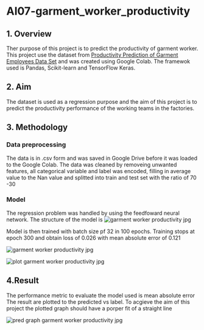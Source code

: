 # AI07-garment_worker_productivity

## 1. Overview
Ther purpose of this project is to predict the productivity of garment worker. This project use the dataset from 	[
Productivity Prediction of Garment Employees Data Set](https://archive.ics.uci.edu/ml/datasets/Productivity+Prediction+of+Garment+Employees) and was created using Google Colab. The framewok used is Pandas, Scikit-learn and TensorFlow Keras. 

## 2. Aim

The dataset is used as a regression purpose and the aim of this project is to predict the productivity performance of the working teams in the factories. 


## 3. Methodology
### Data preprocessing
The data is in .csv form and was saved in Google Drive before it was loaded to the Google Colab. The data was cleaned by removeing unwanted features, all categorical variable and label was encoded, filling in average value to the Nan value and splitted into train and test set with the ratio of 70 -30

### Model
The regression problem was handled by using the feedfoward neural network. The structure of the model is ![garment worker productivity jpg](https://user-images.githubusercontent.com/92585515/182045330-13889390-f4a2-4fa4-bae0-f11f20a4fc8e.png)


Model is then trained with batch size pf 32 in 100 epochs. Training stops at epoch 300 and obtain loss of 0.026 with mean absolute error of 0.121

![garment worker productivity jpg](https://user-images.githubusercontent.com/92585515/182045489-611e8e02-055c-4580-a510-8e0716ad41be.png)

![plot garment worker productivity jpg](https://user-images.githubusercontent.com/92585515/182045552-8e555d70-b17f-4bd4-8da4-406e604c56a5.png)

## 4.Result

The performance metric to evaluate the model used is  mean absolute error The result are plotted to the predicted vs label. To acgieve the aim of this project the plotted graph should have a porper fit of a straight line

![pred graph garment worker productivity jpg](https://user-images.githubusercontent.com/92585515/182045767-946738f6-d0b8-46ef-a514-17e92927df97.png)


